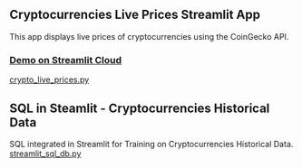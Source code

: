 ## Cryptocurrencies Live Prices Streamlit App

This app displays live prices of cryptocurrencies using the CoinGecko API.
### [Demo on Streamlit Cloud](https://pyfihub-streamlit-apps-crypto-live-prices-npafid.streamlit.app)
[crypto_live_prices.py](https://github.com/PyFiHub/streamlit_apps/blob/main/crypto_live_prices.py)

## SQL in Steamlit - Cryptocurrencies Historical Data

SQL integrated in Streamlit for Training on Cryptocurrencies Historical Data.
[streamlit_sql_db.py](https://github.com/PyFiHub/streamlit_apps/blob/main/streamlit_sql_db.py)